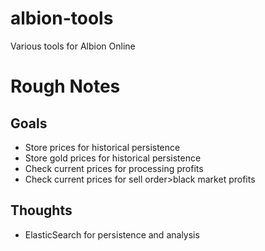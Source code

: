 # albion-tools
Various tools for Albion Online

# Rough Notes

## Goals
* Store prices for historical persistence
* Store gold prices for historical persistence
* Check current prices for processing profits
* Check current prices for sell order>black market profits

## Thoughts
* ElasticSearch for persistence and analysis
